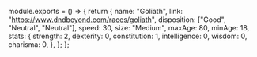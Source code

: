 module.exports = () => {
	return {
		name: "Goliath",
		link: "https://www.dndbeyond.com/races/goliath",
		disposition: ["Good", "Neutral", "Neutral"],
		speed: 30,
		size: "Medium",
		maxAge: 80,
		minAge: 18,
		stats: {
			strength: 2,
			dexterity: 0,
			constitution: 1,
			intelligence: 0,
			wisdom: 0,
			charisma: 0,
		},
	};
};
